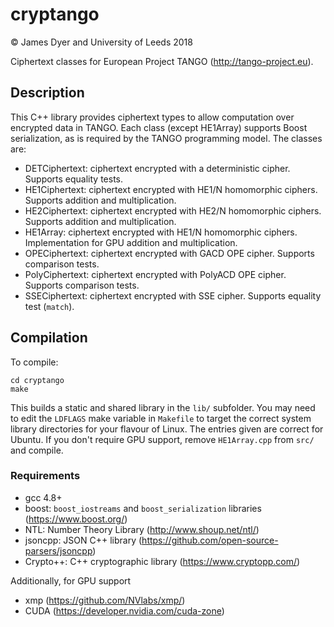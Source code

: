 # cryptango
&copy; James Dyer and University of Leeds 2018

Ciphertext classes for European Project TANGO (http://tango-project.eu).
## Description
This C++ library provides ciphertext types to allow computation over encrypted data in TANGO. Each class (except HE1Array) supports Boost serialization, as is required by the TANGO programming model. The classes are:
- DETCiphertext: ciphertext encrypted with a deterministic cipher. Supports equality tests.
- HE1Ciphertext: ciphertext encrypted with HE1/N homomorphic ciphers. Supports addition and multiplication.
- HE2Ciphertext: ciphertext encrypted with HE2/N homomorphic ciphers. Supports addition and multiplication.
- HE1Array: ciphertext encrypted with HE1/N homomorphic ciphers. Implementation for GPU addition and multiplication.
- OPECiphertext: ciphertext encrypted with GACD OPE cipher. Supports comparison tests.
- PolyCiphertext: ciphertext encrypted with PolyACD OPE cipher. Supports comparison tests.
- SSECiphertext: ciphertext encrypted with SSE cipher. Supports equality test (`match`).

## Compilation
To compile:

```shell
cd cryptango
make
```
This builds a static and shared library in the `lib/` subfolder. You may need to edit the `LDFLAGS` make variable in `Makefile` to target the correct system library directories for your flavour of Linux. The entries given are correct for Ubuntu. If you don't require GPU support, remove `HE1Array.cpp` from `src/` and compile.

### Requirements
- gcc 4.8+ 
- boost: `boost_iostreams` and `boost_serialization` libraries (https://www.boost.org/)
- NTL: Number Theory Library (http://www.shoup.net/ntl/)
- jsoncpp: JSON C++ library (https://github.com/open-source-parsers/jsoncpp)
- Crypto++: C++ cryptographic library (https://www.cryptopp.com/)

Additionally, for GPU support
- xmp (https://github.com/NVlabs/xmp/)
- CUDA (https://developer.nvidia.com/cuda-zone)
